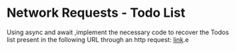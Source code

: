 # Network Requests - Todo List

Using async and await ,implement the necessary code to recover the Todos list present in the following URL through an http request: [link](https://jsonplaceholder.typicode.com/todos).e